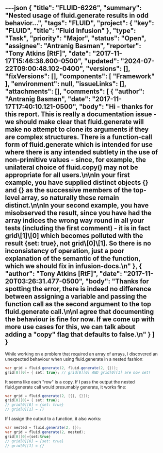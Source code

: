 ---json
{
  "title": "FLUID-6226",
  "summary": "Nested usage of fluid.generate results in odd behavior...",
  "tags": "FLUID",
  "project": {
    "key": "FLUID",
    "title": "Fluid Infusion"
  },
  "type": "Task",
  "priority": "Major",
  "status": "Open",
  "assignee": "Antranig Basman",
  "reporter": "Tony Atkins [RtF]",
  "date": "2017-11-17T15:46:38.600-0500",
  "updated": "2024-07-22T09:00:48.102-0400",
  "versions": [],
  "fixVersions": [],
  "components": [
    "Framework"
  ],
  "environment": null,
  "issueLinks": [],
  "attachments": [],
  "comments": [
    {
      "author": "Antranig Basman",
      "date": "2017-11-17T17:40:10.121-0500",
      "body": "Hi - thanks for this report. This is really a documentation issue - we should make clear that fluid.generate will make no attempt to clone its arguments if they are complex structures. There is a function-call form of fluid.generate which is intended for use where there is any intended subtlety in the use of non-primitive values - since, for example, the unilateral choice of fluid.copy() may not be appropriate for all users.\n\nIn your first example, you have supplied distinct objects {} and {} as the successive members of the top-level array, so naturally these remain distinct.\n\nIn your second example, you have misobserved the result, since you have had the array indices the wrong way round in all your tests (including the first comment) - it is in fact grid\\[1]\\[0] which becomes polluted with the result {set: true}, not grid\\[0]\\[1]. So there is no inconsistency of operation, just a poor explanation of the semantic of the function, which we should fix in infusion-docs.\n"
    },
    {
      "author": "Tony Atkins [RtF]",
      "date": "2017-11-20T03:26:31.477-0500",
      "body": "Thanks for spotting the error, there is indeed no difference between assigning a variable and passing the function call as the second argument to the top fluid.generate call.\n\nI agree that documenting the behaviour is fine for now.  If we come up with more use cases for this, we can talk about adding a \"copy\" flag that defaults to false.\n"
    }
  ]
}
---
While working on a problem that required an array of arrays, I discovered an unexpected behaviour when using fluid.generate in a nested fashion:

```java
var grid = fluid.generate(2, fluid.generate(2, {}));
grid[0][0]= { set: true}; // grid[0][0] AND grid[0][1] are now set!
```

It seems like each "row" is a copy.  If I pass the output the nested fluid.generate call would presumably generate, it works fine:

```java
var grid = fluid.generate(2, [{}, {}]);
grid[0][0]= { set: true};
// grid[0][0] = {set: true}
// grid[0][1] = {}
```

If I assign the output to a function, it also works:

```java
var nested = fluid.generate(2, {});
var grid = fluid.generate(2, nested);
grid[0][0]={set:true}
// grid[0][0] = {set: true}
// grid[0][1] = {}
```

        